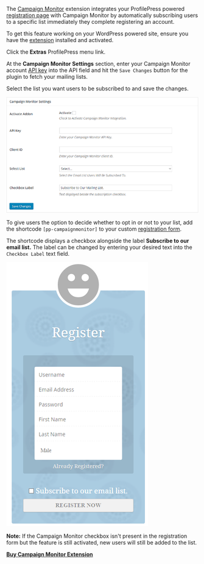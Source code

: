The [Campaign Monitor](http://profilepress.net/downloads/campaignmonitor/) extension integrates your ProfilePress powered [registration page](../build/registration-form.md) with Campaign Monitor by automatically subscribing users to a specific list immediately they complete registering an account.


To get this feature working on your WordPress powered site, ensure you have the [extension](http://profilepress.net/downloads/campaignmonitor/) installed and activated.


Click the **Extras** ProfilePress menu link.


At the **Campaign Monitor Settings** section, enter your Campaign Monitor account [API key](http://help.campaignmonitor.com/topic.aspx?t=206) into the API field and hit the `Save Changes` button for the plugin to fetch your mailing lists.


Select the list you want users to be subscribed to and save the changes.


![Plugin settings page](img/campaign-monitor-settings.png)


To give users the option to decide whether to opt in or not to your list, add the shortcode `[pp-campaignmonitor]` to your custom [registration form](../build/registration-form.md).


The shortcode displays a checkbox alongside the label **Subscribe to our email list.** The label can be changed by entering your desired text into the `Checkbox Label` text field.


![Plugin settings page](img/mc-demo.png)

**Note:** If the Campaign Monitor checkbox isn't present in the registration form but the feature is still activated, new users will still be added to the list.

<a href="http://profilepress.net/downloads/campaignmonitor/?ref=campaignmonitor_doc">
 <div class="buy-now-green">
      <strong>Buy Campaign Monitor Extension</strong>
 </div>
</a>

